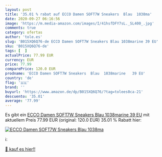```yaml
---
layout: post
title: '35.01 % rabat auf ECCO Damen SOFT7W Sneakers  Blau  1038ma'
date: 2020-09-27 06:16:56
image: 'https://m.media-amazon.com/images/I/41hsfDFY7sL._SL400_.jpg'
comments: true
category: ofertas
author: 'tole.es'
slug: 'B015XQ6Q76-de ECCO Damen SOFT7W Sneakers Blau 1038marine 39 EU'
sku: 'B015XQ6Q76-de'
tags: [  ]
actualPrice: 77.99 EUR
currency: EUR
price: 77.99
comparePrice: 120.0 EUR
prodname: 'ECCO Damen SOFT7W Sneakers  Blau  1038marine   39 EU'
country: 'de'
flag: '🇩🇪'
brand: ''
buyurl: 'https://www.amazon.de/dp/B015XQ6Q76/?tag=tolees0ca-21'
descuento: '35.01'
average: '77.99'
---
```


Es gibt ein [ECCO Damen SOFT7W Sneakers  Blau  1038marine   39 EU](https://www.amazon.de/dp/B015XQ6Q76/?tag=tolees0ca-21) mit aktuellem Preis 77.99 EUR (original: 120.0 EUR) 35.01 % Rabatt hier:

[![ECCO Damen SOFT7W Sneakers  Blau  1038ma](https://m.media-amazon.com/images/I/41hsfDFY7sL._SL400_.jpg)](https://www.amazon.de/dp/B015XQ6Q76/?tag=tolees0ca-21)

ℹ️:


[🛒 kauf es hier!!](https://www.amazon.de/dp/B015XQ6Q76/?tag=tolees0ca-21)
